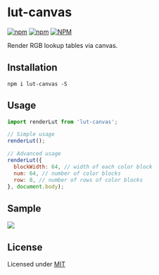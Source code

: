 # lut-canvas

[![npm](https://flat.badgen.net/npm/dt/lut-canvas)](https://npmcharts.com/compare/lut-canvas?minimal=true) [![npm](https://flat.badgen.net/npm/v/lut-canvas)](https://www.npmjs.com/package/lut-canvas) [![NPM](https://flat.badgen.net/github/license/linkgod/lut-canvas)](https://www.npmjs.com/package/lut-canvas)

Render RGB lookup tables via canvas.

## Installation

```
npm i lut-canvas -S
```

## Usage

```js
import renderLut from 'lut-canvas';

// Simple usage
renderLut();

// Advanced usage
renderLut({
  blockWidth: 64, // width of each color block
  num: 64, // number of color blocks
  row: 8, // number of rows of color blocks
}, document.body);
```

## Sample

![](https://gw.alicdn.com/tfs/TB1bgsjMhz1gK0jSZSgXXavwpXa-512-512.png)

## License

Licensed under [MIT](./LICENSE)
